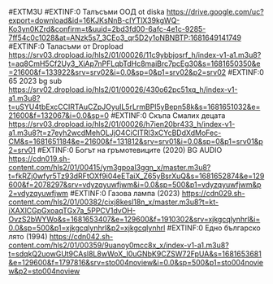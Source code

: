 #EXTM3U
#EXTINF:0 Талъсъми ООД ot diska
https://drive.google.com/uc?export=download&id=16KJKsNnB-cIYTlX39kgWQ-Ko3yn0KZrd&confirm=t&uuid=2bd3fd00-6afc-4e1c-9285-7ff54c0c1028&at=ANzk5s7_3CEo3_qr5D2y1oNBNBTP:1681649141749
#EXTINF:0 Таласъми от Dropload
https://srv03.dropload.io/hls2/01/00026/11c9ybbjosrf_h/index-v1-a1.m3u8?t=aq8CmH5Cf2Uy3_XiAp7nPFLqbTdHc8maiBrc7pcEg30&s=1681650350&e=21600&f=133922&srv=srv02&i=0.0&sp=0&p1=srv02&p2=srv02
#EXTINF:0 65 2023 bg sub 
https://srv02.dropload.io/hls2/01/00026/430o62pc51xq_h/index-v1-a1.m3u8?t=uSYU4tbExcCCIRTAuCZpJOyuIL5rLrmBPl5yBepn58k&s=1681651032&e=21600&f=132067&i=0.0&sp=0
#EXTINF:0 Скъпа Смалих децата
https://srv03.dropload.io/hls2/01/00026/h7ien20br433_h/index-v1-a1.m3u8?t=z7eyh2wcdMehOLJjO4CiClTRl3xCYcBDdXdMoFec-CM&s=1681651184&e=21600&f=131812&srv=srv01&i=0.0&sp=0&p1=srv01&p2=srv01
#EXTINF:0 Богът на гръмотевиците (2020) BG AUDIO
https://cdn019.sh-content.com/hls2/01/00415/ym3gpoal3ggn_x/master.m3u8?t=fkRZj0wfyr5Tz93dRFtOXf9i04eETaiX_Z65yBsrXuQ&s=1681652874&e=129600&f=2078297&srv=vdyzqyuwfjwm&i=0.0&sp=500&p1=vdyzqyuwfjwm&p2=vdyzqyuwfjwm
#EXTINF:0 Газова лампа (2023)
https://cdn029.sh-content.com/hls2/01/00382/cixj8kesl18n_x/master.m3u8?t=kt-iXAXlCGpGxoaqTGx7a_5PPCV1dvOH-OvzS2bWYWo&s=1681653407&e=129600&f=1910302&srv=xjkgcqlynhrl&i=0.0&sp=500&p1=xjkgcqlynhrl&p2=xjkgcqlynhrl
#EXTINF:0 Едно българско лято (1994) 
https://cdn042.sh-content.com/hls2/01/00359/9uanoy0mcc8x_x/index-v1-a1.m3u8?t=sdqkQ2uowGUt9CAsl8L8wWoX_I0uGNbK9CZSW72FpUA&s=1681653681&e=129600&f=1797816&srv=sto004noview&i=0.0&sp=500&p1=sto004noview&p2=sto004noview

